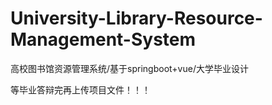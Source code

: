 # University-Library-Resource-Management-System
高校图书馆资源管理系统/基于springboot+vue/大学毕业设计

等毕业答辩完再上传项目文件！！！
